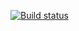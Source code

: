 [![Build status](https://ci.appveyor.com/api/projects/status/tnv9wgnjdwylumab?svg=true)](https://ci.appveyor.com/project/sanyaminkin/selenide-2-2)